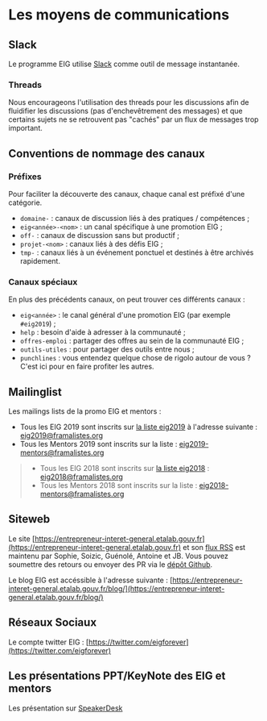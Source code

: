 # Les moyens de communications

## Slack

Le programme EIG utilise [Slack](https://eig-hq.slack.com) comme outil de message instantanée.

### Threads
Nous encourageons l'utilisation des threads pour les discussions afin de fluidifier les discussions (pas d'enchevêtrement des messages) et que certains sujets ne se retrouvent pas "cachés" par un flux de messages trop important.

## Conventions de nommage des canaux

### Préfixes

Pour faciliter la découverte des canaux, chaque canal est préfixé d'une catégorie.

- `domaine-` : canaux de discussion liés à des pratiques / compétences ;
- `eig<année>-<nom>` : un canal spécifique à une promotion EIG ;
- `off-` : canaux de discussion sans but productif ;
- `projet-<nom>` : canaux liés à des défis EIG ;
- `tmp-` : canaux liés à un événement ponctuel et destinés à être archivés rapidement.

### Canaux spéciaux

En plus des précédents canaux, on peut trouver ces différents canaux :
- `eig<année>` : le canal général d'une promotion EIG (par exemple `#eig2019`) ;
- `help` : besoin d'aide à adresser à la communauté ;
- `offres-emploi` : partager des offres au sein de la communauté EIG ;
- `outils-utiles` : pour partager des outils entre nous ;
- `punchlines` : vous entendez quelque chose de rigolo autour de vous ? C'est ici pour en faire profiter les autres.

## Mailinglist

Les mailings lists de la promo EIG et mentors : 

* Tous les EIG 2019 sont inscrits sur [la liste eig2019](https://framalistes.org/sympa/review/eig2019) à l'adresse suivante : [eig2019@framalistes.org](mailto:eig2019@framalistes.org)
* Tous les Mentors 2019 sont inscrits sur la liste  : [eig2019-mentors@framalistes.org](mailto:eig2019-mentors@framalistes.org)


>    * Tous les EIG 2018 sont inscrits sur [la liste eig2018](https://framalistes.org/sympa/review/eig2018) : [eig2018@framalistes.org](mailto:eig2018@framalistes.org)
>    * Tous les Mentors 2018 sont inscrits sur la liste  : [eig2018-mentors@framalistes.org](mailto:eig2018-mentors@framalistes.org)

## Siteweb

Le site [https://entrepreneur-interet-general.etalab.gouv.fr](https://entrepreneur-interet-general.etalab.gouv.fr) et son [flux RSS](https://entrepreneur-interet-general.etalab.gouv.fr/feed.xml) est maintenu par Sophie, Soizic, Guénolé, Antoine et JB. Vous pouvez soumettre des retours ou envoyer des PR via le [dépôt Github](https://github.com/entrepreneur-interet-general/site-eig).

Le blog EIG est accéssible à l'adresse suivante : [https://entrepreneur-interet-general.etalab.gouv.fr/blog/](https://entrepreneur-interet-general.etalab.gouv.fr/blog/)

## Réseaux Sociaux 

Le compte twitter EIG : [https://twitter.com/eigforever](https://twitter.com/eigforever)

## Les présentations PPT/KeyNote des EIG et mentors

Les présentation sur [SpeakerDesk](https://speakerdeck.com/eig2018)
